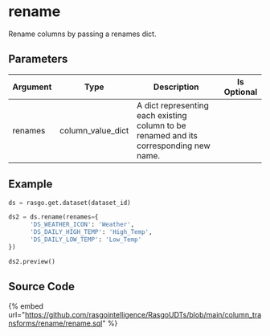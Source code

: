 

# rename

Rename columns by passing a renames dict.


## Parameters

| Argument |       Type        |                                      Description                                       | Is Optional |
| -------- | ----------------- | -------------------------------------------------------------------------------------- | ----------- |
| renames  | column_value_dict | A dict representing each existing column to be renamed and its corresponding new name. |             |


## Example

```python
ds = rasgo.get.dataset(dataset_id)

ds2 = ds.rename(renames={
      'DS_WEATHER_ICON': 'Weather',
      'DS_DAILY_HIGH_TEMP': 'High_Temp',
      'DS_DAILY_LOW_TEMP': 'Low_Temp'
})

ds2.preview()

```

## Source Code

{% embed url="https://github.com/rasgointelligence/RasgoUDTs/blob/main/column_transforms/rename/rename.sql" %}

